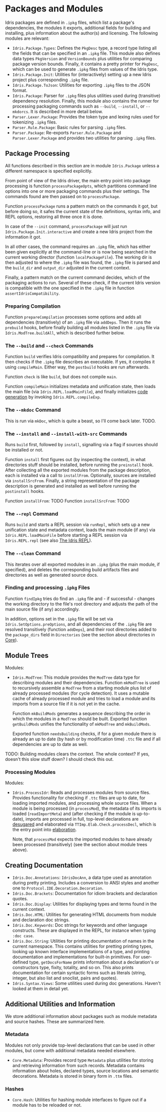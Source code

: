 # Packages and Modules

Idris packages are defined in `.ipkg` files, which list a package's
dependencies, the modules it exports, additional fields for building
and installing, plus information about the author(s) and
licensing. The following modules are relevant:

* `Idris.Package.Types`: Defines the `PkgDesc` type, a record type
  listing all the fields that can be specified in an `.ipkg` file.
  This module also defines data types `PkgVersion` and `VersionBounds`
  plus utilities for comparing package version bounds.
  Finally, it contains a pretty printer for `PkgDesc`, which can be
  used to generate `.ipkg` files from values of the Idris type.
* `Idris.Package.Init`: Utilities for (interactively) setting up a new
  Idris project plus corresponding `.ipkg` file.
* `Idris.Package.ToJson`: Utilities for exporting `.ipkg` files to
  the JSON format.
* `Idris.Package`: Parser for `.ipkg` files plus utilities used during
  (transitive) dependency resolution. Finally, this module also contains
  the runner for processing packaging commands such as `--build`,
  `--install`, or `--mkdorcs`. It is described in more detail below.
* `Parser.Lexer.Package`: Provides the token type and lexing rules used
  for tokenizing `.ipkg` files.
* `Parser.Rule.Package`: Basic rules for parsing `.ipkg` files.
* `Parser.Package`: Re-exports `Parser.Rule.Package` and `Parser.Lexer.Package`
  and provides two utilities for parsing `.ipkg` files.

## Package Processing

All functions described in this section are in module `Idris.Package`
unless a different namespace is specified explicitly.

From point of view of the Idris driver, the main entry point into package
processing is function `processPackageOpts`, which partitions
command line options into one or more packaging commands plus their
settings. The commands found are then passed on to `processPackage`.

Function `processPackage` runs a pattern match on the commands it got,
but before doing so, it safes the current state of
the definitions, syntax info, and REPL options, restoring all three
once it is done.

In case of the `--init` command, `processPackage` will just run
`Idris.Package.Init.interactive` and create a new Idris
project from the information it got.

In all other cases, the command requires an `.ipkg` file, which has either
been given explicitly at the command-line or is now being searched in
the current working director (function `localPackageFile`). The working
dir is then adjusted to where the `.ipkg` file was found, the `.ipkg`
file is parsed and the `build_dir` and `output_dir` adjusted in the
current context.

Finally, a pattern match on the current command decides, which of the
packaging actions to run. Several of these check, if the current Idris
version is compatible with the one specified in the `.ipkg` file in
function `assertIdrisCompatibility`.

### Preparing Compilation

Function `prepareCompilation` processes some options and adds all
dependencies (transitively) of an `.ipkg` file via `addDeps`.
Then it runs the `prebuild` hooks, before finally building all
modules listed in the `.ipkg` file via `Idris.ModTree.buildAll`,
which is described further below.

### The `--build` and `--check` Commands

Function `build` verifies Idris compatibility and prepares for compilation.
It then checks if the `.ipkg` file describes an executable. If yes,
it compiles it using `compileMain`. Either way, the `postbuild` hooks
are run afterwards.

Function `check` is like `build`, but does not compile `main`.

Function `compileMain` initializes metadata and unification state,
then loads the main file (via `Idris.REPL.loadMainFile`), and finally
initializes [code generation](Codegen.md) by invoking
`Idris.REPL.compileExp`.

### The `--mkdoc` Command

This is run via `mkDoc`, which is quite a beast, so I'll come back later.
TODO.

### The `--install` and `--install-with-src` Commands

Runs `build` first, followed by `install`, signalling via a flag if sources
should be installed or not.

Function `install` first figures out (by inspecting the context), in what
directories stuff should be installed, before running the `preinstall` hook.
After collecting all the exported modules from the package description,
each is installed via a call to `installFrom`. Optionally, sources are installed
via `installSrcFrom`. Finally, a string representation of the package description
is generated and installed as well before running the `postinstall` hooks.

Function `installFrom`: TODO
Function `installSrcFrom`: TODO

### The `--repl` Command

Runs `build` and starts a REPL session via `runRepl`, which sets up
a new unification state and metadata context, loads the main module (if any)
via `Idris.REPL.loadMainFile`
before starting a REPL session via `Idris.REPL.repl`
(see also [The Idris REPL](REPL.idr)).

### The `--clean` Command

This iterates over all exported modules in an `.ipkg` (plus the main
module, if specified), and deletes the corresponding build artifacts
files and directories as well as generated source docs.

### Finding and processing `.ipkg` Files

Function `findIpkg` tries do find an `.ipkg` file
and - if successful - changes
the working directory to the file's root directory and adjusts
the path of the main source file (if any) accordingly.

In addition, options set in the `.ipkg` file will be set via
`Idris.SetOptions.preOptions`, and all dependencies of the `.ipkg`
file are resolved transitively
(function `addDeps`), and their root directories added to the
`package_dirs` field in `Directories` (see the section about directories
in [Core](Core.md#directories)).

## Module Trees

Modules:
* `Idris.ModTree`: This module provides the `ModTree` data type for
  describing modules and their dependencies. Function `mkModTree` is
  used to recursively assemble a `ModTree` from a starting module plus
  list of already processed modules (for cycle detection). It uses
  a mutable cache of already processed module and tries to load
  a module and its imports from a source file if it is not yet
  in the cache.

  Function `mkBuildMods` generates a sequence describing the order
  in which the modules in a `ModTree` should be built.
  Exported function `getBuildMods` unifies the functionality of
  `mkModTree` and `mkBuildMods`.

  Exported function `needsBuilding` checks, if for a given module
  there is already an up to date (by hash or by modification time)
  `.ttc` file and if all dependencies are up to date as well.

TODO: Building modules clears the context. The whole context? If yes,
doesn't this slow stuff down? I should check this out.

### Processing Modules

Modules:

* `Idris.ProcessIdr`: Reads and processes modules from source files.
  Provides functionality for checking if `.ttc` files are up to date,
  for loading imported modules, and processing whole source files.
  When a module is being processed (in `processMod`), the metadata
  of its imports is loaded (`readImportMeta`) and (after checking
  if the module is up-to-date), imports are processed in full, top-level
  declarations are [desugared](Syntax.md#desugaring) and elaborated
  via `TTImp.Elab.Check.processDecl`,
  which is the entry point into [elaboration](Elab.md).

  Note, that `processMod` expects the imported modules to have already
  been processed (transitively) (see the section about module trees
  above).


## Creating Documentation

* `Idris.Doc.Annotations`: `IdrisDocAnn`, a data type used as annotation during
  pretty printing. Includes a conversion to ANSI styles and another one to
  `Protocol.IDE.Decoration.Decoration`.
* `Idris.Doc.Brackets`: Documentation for idiom brackets and declaration quotes.
* `Idris.Doc.Display`: Utilities for displaying types and terms found in the
  current context.
* `Idris.Doc.HTML`: Utilities for generating HTML documents from module and
  declaration doc strings.
* `Idris.Doc.Keywords`: Doc strings for keywords and other language constructs.
  These are displayed in the REPL, for instance when typing `:doc case`.
* `Idris.Doc.String`: Utilities for printing documentation of names in
  the current namespace. This contains utilities for pretting printing
  types, looking up known interface implementations of a type, and printing
  documentation and implementations for built-in primitives.
  For user-defined type, `getDocsForName` prints information about a declaration's
  or constructors type, fixity, totality, and so on.
  This also prints documentation for certain syntactic forms such as literals
  (string, integer, but also list and snoclist, pairs and quotes).
* `Idris.Syntax.Views`: Some utilities used during doc generations. Haven't looked
  at them in detail yet.

## Additional Utilities and Information

We store additional information about packages such as module metadata
and source hashes. These are summarized here.

### Metadata

Modules not only provide top-level declarations that can be used in
other modules, but come with additional metadata needed elsewhere.

* `Core.Metadata`: Provides record type `Metadata` plus utilities for
  storing and retrieving information from such records. Metadata contains
  information about holes, declared types, source locations and semantic
  decorations. Metadata is stored in binary form in `.ttm` files.

### Hashes

* `Core.Hash`: Utilities for hashing module interfaces to figure out if
  a module has to be reloaded or not.
